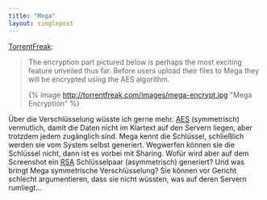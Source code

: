 ```yaml
---
title: "Mega"
layout: singlepost
---
```


[TorrentFreak](http://feedproxy.google.com/~r/Torrentfreak/~3/ez1egLt11Rw/):

> The encryption part pictured below is perhaps the most exciting feature unveiled thus far. Before users upload their files to Mega they will be encrypted using the AES algorithm.
> 
> {% image http://torrentfreak.com/images/mega-encrypt.jpg "Mega Encryption" %}

Über die Verschlüsselung wüsste ich gerne mehr. [AES](http://de.wikipedia.org/wiki/Advanced_Encryption_Standard) (symmetrisch) vermutlich, damit die Daten nicht im Klartext auf den Servern liegen, aber trotzdem jedem zugänglich sind. Mega kennt die Schlüssel, schließlich werden sie vom System selbst generiert. Wegwerfen können sie die Schlüssel nicht, dann ist es vorbei mit Sharing. Wofür wird aber auf dem Screenshot ein [RSA](http://de.wikipedia.org/wiki/RSA-Kryptosystem) Schlüsselpaar (asymmetrisch) generiert? Und was bringt Mega symmetrische Verschlüsselung? Sie können vor Gericht schlecht argumentieren, dass sie nicht wüssten, was auf deren Servern rumliegt...